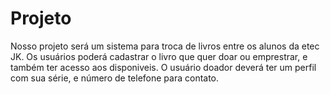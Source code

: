 # Projeto
Nosso projeto será um sistema para troca de livros entre os alunos da etec JK. 
Os usuários poderá cadastrar o livro que quer doar ou emprestrar, e também ter acesso aos disponiveis. 
O usuário doador deverá ter um perfil com sua série, e número de telefone para contato.
